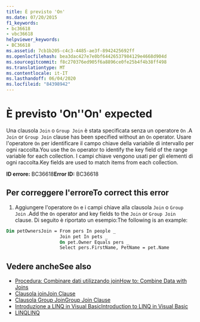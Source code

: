 ```yaml
---
title: È previsto 'On'
ms.date: 07/20/2015
f1_keywords:
- bc36618
- vbc36618
helpviewer_keywords:
- BC36618
ms.assetid: 7cb1b205-c4c3-4485-ae3f-8942425692ff
ms.openlocfilehash: bea3dac427e7e0bf64426537984129e4668d904d
ms.sourcegitcommit: f8c270376ed905f6a8896ce0fe25b4f4b38ff498
ms.translationtype: MT
ms.contentlocale: it-IT
ms.lasthandoff: 06/04/2020
ms.locfileid: "84398942"
---
```

# <a name="on-expected"></a><span data-ttu-id="398c9-102">È previsto 'On'</span><span class="sxs-lookup"><span data-stu-id="398c9-102">'On' expected</span></span>
<span data-ttu-id="398c9-103">Una clausola `Join` o `Group Join` è stata specificata senza un operatore `On` .</span><span class="sxs-lookup"><span data-stu-id="398c9-103">A `Join` or `Group Join` clause has been specified without an `On` operator.</span></span> <span data-ttu-id="398c9-104">Usare l'operatore `On` per identificare il campo chiave della variabile di intervallo per ogni raccolta.</span><span class="sxs-lookup"><span data-stu-id="398c9-104">You use the `On` operator to identify the key field of the range variable for each collection.</span></span> <span data-ttu-id="398c9-105">I campi chiave vengono usati per gli elementi di ogni raccolta.</span><span class="sxs-lookup"><span data-stu-id="398c9-105">Key fields are used to match items from each collection.</span></span>  
  
 <span data-ttu-id="398c9-106">**ID errore:** BC36618</span><span class="sxs-lookup"><span data-stu-id="398c9-106">**Error ID:** BC36618</span></span>  
  
## <a name="to-correct-this-error"></a><span data-ttu-id="398c9-107">Per correggere l'errore</span><span class="sxs-lookup"><span data-stu-id="398c9-107">To correct this error</span></span>  
  
1. <span data-ttu-id="398c9-108">Aggiungere l'operatore `On` e i campi chiave alla clausola `Join` o `Group Join` .</span><span class="sxs-lookup"><span data-stu-id="398c9-108">Add the `On` operator and key fields to the `Join` or `Group Join` clause.</span></span> <span data-ttu-id="398c9-109">Di seguito è riportato un esempio:</span><span class="sxs-lookup"><span data-stu-id="398c9-109">The following is an example:</span></span>
  
```vb  
Dim petOwnersJoin = From pers In people _  
                    Join pet In pets _  
                    On pet.Owner Equals pers _  
                    Select pers.FirstName, PetName = pet.Name  
```  
  
## <a name="see-also"></a><span data-ttu-id="398c9-110">Vedere anche</span><span class="sxs-lookup"><span data-stu-id="398c9-110">See also</span></span>

- [<span data-ttu-id="398c9-111">Procedura: Combinare dati utilizzando join</span><span class="sxs-lookup"><span data-stu-id="398c9-111">How to: Combine Data with Joins</span></span>](../programming-guide/language-features/linq/how-to-combine-data-with-linq-by-using-joins.md)
- [<span data-ttu-id="398c9-112">Clausola join</span><span class="sxs-lookup"><span data-stu-id="398c9-112">Join Clause</span></span>](../language-reference/queries/join-clause.md)
- [<span data-ttu-id="398c9-113">Clausola Group Join</span><span class="sxs-lookup"><span data-stu-id="398c9-113">Group Join Clause</span></span>](../language-reference/queries/group-join-clause.md)
- [<span data-ttu-id="398c9-114">Introduzione a LINQ in Visual Basic</span><span class="sxs-lookup"><span data-stu-id="398c9-114">Introduction to LINQ in Visual Basic</span></span>](../programming-guide/language-features/linq/introduction-to-linq.md)
- [<span data-ttu-id="398c9-115">LINQ</span><span class="sxs-lookup"><span data-stu-id="398c9-115">LINQ</span></span>](../programming-guide/language-features/linq/index.md)
